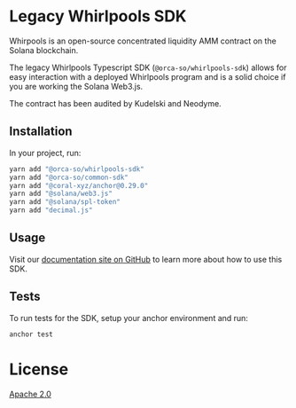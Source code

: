 # Legacy Whirlpools SDK

Whirpools is an open-source concentrated liquidity AMM contract on the Solana blockchain.

The legacy Whirlpools Typescript SDK (`@orca-so/whirlpools-sdk`) allows for easy interaction with a deployed Whirlpools program and is a solid choice if you are working the Solana Web3.js.

The contract has been audited by Kudelski and Neodyme.

## Installation

In your project, run:

```bash
yarn add "@orca-so/whirlpools-sdk"
yarn add "@orca-so/common-sdk"
yarn add "@coral-xyz/anchor@0.29.0"
yarn add "@solana/web3.js"
yarn add "@solana/spl-token"
yarn add "decimal.js"
```

## Usage

Visit our [documentation site on GitHub](https://dev.orca.so/) to learn more about how to use this SDK.

## Tests

To run tests for the SDK, setup your anchor environment and run:

```
anchor test
```

# License

[Apache 2.0](https://choosealicense.com/licenses/apache-2.0/)

